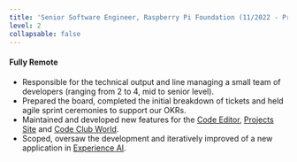 ```yaml
---
title: 'Senior Software Engineer, Raspberry Pi Foundation (11/2022 - Present)'
level: 2
collapsable: false
---
```


#### Fully Remote

- Responsible for the technical output and line managing a small team of developers (ranging from 2 to 4, mid to senior level).
- Prepared the board, completed the initial breakdown of tickets and held agile sprint ceremonies to support our OKRs.
- Maintained and developed new features for the [Code Editor](https://editor.raspberrypi.org), [Projects Site](https://projects.raspberrypi.org/) and [Code Club World](https://codeclubworld.org/).
- Scoped, oversaw the development and iteratively improved of a new application in [Experience AI](https://experience-ai.org).
